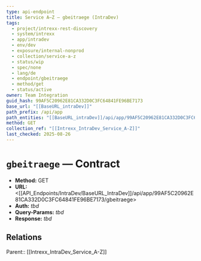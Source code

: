 ```yaml
---
type: api-endpoint
title: Service A–Z — gbeitraege (IntraDev)
tags:
  - project/intrexx-rest-discovery
  - system/intrexx
  - app/intradev
  - env/dev
  - exposure/internal-nonprod
  - collection/service-a-z
  - status/wip
  - spec/none
  - lang/de
  - endpoint/gbeitraege
  - method/get
  - status/active
owner: Team Integration
guid_hash: 99AF5C20962E81CA332D0C3FC64841FE96BE7173
base_url: "[[BaseURL_intraDev]]"
path_prefix: /api/app
path_entities: "[[BaseURL_intraDev]]/api/app/99AF5C20962E81CA332D0C3FC64841FE96BE7173/gbeitraege"
method: GET
collection_ref: "[[Intrexx_IntraDev_Service_A-Z]]"
last_checked: 2025-08-26
---
```



# `gbeitraege` — Contract
- **Method:** GET  
- **URL:** <[[API_Endpoints/IntraDev/BaseURL_IntraDev]]/api/app/99AF5C20962E81CA332D0C3FC64841FE96BE7173/gbeitraege>  
- **Auth:** _tbd_  
- **Query-Params:** _tbd_  
- **Response:** _tbd_

## Relations
Parent:: [[Intrexx_IntraDev_Service_A-Z]]
